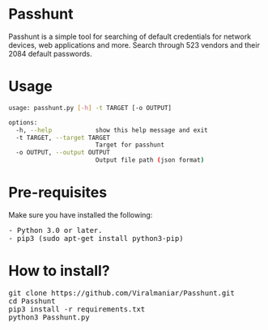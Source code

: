 # Passhunt
Passhunt is a simple tool for searching of default credentials for network devices, web applications and more. Search through 523 vendors and their 2084 default passwords.

# Usage 
```bash
usage: passhunt.py [-h] -t TARGET [-o OUTPUT]

options:
  -h, --help            show this help message and exit
  -t TARGET, --target TARGET
                        Target for passhunt
  -o OUTPUT, --output OUTPUT
                        Output file path (json format)
```

# Pre-requisites
Make sure you have installed the following:
<pre>
- Python 3.0 or later.
- pip3 (sudo apt-get install python3-pip)
</pre>

# How to install?
<pre>
git clone https://github.com/Viralmaniar/Passhunt.git
cd Passhunt
pip3 install -r requirements.txt
python3 Passhunt.py
</pre>


